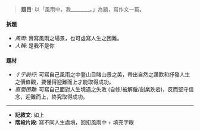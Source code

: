 > **題目**:
> 以「風雨中，我\_\_\_\_\_\_\_\_。」為題，寫作文一篇。

#### 拆題
- *風雨*: 實寫風雨之場景，也可虛寫人生之困難。
- *人稱*: 是我不是你

#### 題材
- *彳亍前行*: 可寫自己風雨之中登山目睹山景之美，帶出自然之讚歎和抒發人生之價值觀，要懂得迎難而上才能取得成功。
- *直面困難*: 可寫自己面對人生境遇之失敗 (自修/被解僱/創業跌宕)，反而堅守信念，迎難而上，終究取得成功。

---

- **記敘文**: 如上
- **階段片段**: 寫不同人生處境，回扣風雨中 + 填充字眼

